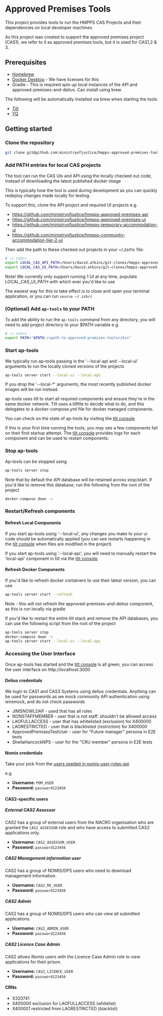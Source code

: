 # Approved Premises Tools

This project provides tools to run the HMPPS CAS Projects and their dependencies on local developer machines

As this project was created to support the approved premises project (CAS1), we refer to it as approved premises tools, but it is used for CAS1,2 & 3.

## Prerequisites

* [Homebrew](https://brew.sh/)
* [Docker Desktop](https://www.docker.com/products/docker-desktop/) - We have licenses for this
* Gradle - This is required spin up local instances of the API and approved-premises-and-delius. Can install using brew

The following will be automatically installed via brew when starting the tools

* [Tilt](https://tilt.dev/)
* [YQ](https://mikefarah.gitbook.io/yq/)

## Getting started

### Clone the repository

```bash
git clone git@github.com:ministryofjustice/hmpps-approved-premises-tools.git
```

### Add PATH entries for local CAS projects

The tool can run the CAS UIs and API using the locally checked out code, instead of downloading the latest published docker image

This is typically how the tool is used during development as you can quickly redeploy changes made locally for testing.

To support this, clone the API project and required UI projects e.g.

* https://github.com/ministryofjustice/hmpps-approved-premises-api
* https://github.com/ministryofjustice/hmpps-approved-premises-ui
* https://github.com/ministryofjustice/hmpps-temporary-accommodation-ui
* https://github.com/ministryofjustice/hmpps-community-accommodation-tier-2-ui

Then add the path to these checked out projects in your ~/.zsrhc file:

```bash
# ~/.zshrc
export LOCAL_CAS_API_PATH=/Users/david.atkins/git-clones/hmpps-approved-premises-api
export LOCAL_CAS_UI_PATH=/Users/david.atkins/git-clones/hmpps-approved-premises-ui
```

Note! We currently only support running 1 UI at any time, populate LOCAL_CAS_UI_PATH with which ever you'd like to use

The easiest way for this to take effect is to close and open your terminal application, or you can run  `source ~/.zshrc`

### (Optional) Add `ap-tools` to your PATH

To add the ability to run the `ap-tools` command from any directory, you will need to add project directory to your $PATH variable e.g. 

```bash
# ~/.zshrc
export PATH="$PATH:/<path-to-approved-premises-tools>/bin"
```

### Start ap-tools

We typically run ap-tools passing in the '--local-api and --local-ui' arguments to run the locally cloned versions of the projects

```bash
ap-tools server start --local-ui --local-api
```

If you drop the '--local-*' arguments, the most recently published docker images will be run instead.

ap-tools uses tilt to start all required components and ensure they're in the same docker network. Tilt uses a tiltfile to decide what to do, and this delegates to a docker-compose.yml file for docker managed components.

You can check on the state of ap-tools by visiting the [tilt console](http://localhost:10350) 

If this is your first time running the tools, you may see a few components fail on their first startup attempt. The [tilt console](http://localhost:10350) provides logs for each component and can be used to restart components. 

### Stop ap-tools

Ap-tools can be stopped using

```bash
ap-tools server stop
```

Note that by default the API database will be retained across stop/start. If you'd like to remove this database, run the following from the root of the project 

```bash
docker-compose down -v
```

### Restart/Refresh components

#### Refresh Local Components

If you start ap-tools using '--local-ui', any changes you make to your ui code should be automatically applied (you can see restarts happening in the [tilt console](http://localhost:10350) when files are modified in the project)

If you start ap-tools using '--local-api', you will need to manually restart the 'local-api' component in tilt via the [tilt console](http://localhost:10350).

#### Refresh Docker Components

If you'd like to refresh docker containers to use their latest version, you can use

```bash
ap-tools server start --refresh
```

Note - this _will not_ refresh the approved-premises-and-delius component, as this is run locally via gradle

If you'd like to restart the entire tilt stack and remove the API databases, you can use the following script from the root of the project

```bash
ap-tools server stop                                       
docker-compose down -v
ap-tools server start --local-ui --local-api
```

### Accessing the User Interface

Once ap-tools has started and the [tilt console](http://localhost:10350) is all green, you can access the user interface on http://localhost:3000

#### Delius credentials

We login to CAS1 and CAS3 Systems using delius credentials. Anything can be used for passwords as we mock community API authentication using wiremock, and do not check passwords

 * JIMSNOWLDAP - used that has all roles
 * NONSTAFFMEMBER - user that is not staff. shouldn't be allowed access
 * LAOFULLACCESS - user that has whitelisted (exclusion) for X400000
 * LAORESTRICTED - user that is blacklisted (restriction) for X400000
 * ApprovedPremisesTestUser - user for "Future manager" persona in E2E tests
 * SheilaHancockNPS - user for the "CRU member" persona in E2E tests

#### Nomis credentials

Take your pick from the [users seeded in nomis-user-roles-api](https://github.com/ministryofjustice/nomis-user-roles-api/blob/main/src/main/resources/db/dev/V3_1__user_data.sql)

e.g.

- **Username:** `POM_USER`
- **Password:** `password123456`

#### CAS2-specific users

##### External CAS2 Assessor

CAS2 has a group of external users from the NACRO organisation who are granted the
`CAS2_ASSESSOR` role and who have access to submitted CAS2 applications only.

- **Username:** `CAS2_ASSESSOR_USER`
- **Password:** `password123456`

##### CAS2 Management information user

CAS2 has a group of NOMIS/DPS users who need to download management information.

- **Username:** `CAS2_MI_USER`
- **Password:** `password123456`

##### CAS2 Admin

CAS2 has a group of NOMIS/DPS users who can view all submitted applications.

- **Username:** `CAS2_ADMIN_USER`
- **Password:** `password123456`

##### CAS2 Licence Case Admin

CAS2 allows Nomis users with the Licence Case Admin role to view applications for their prison.

- **Username:** `CAS2_LICENCE_USER`
- **Password:** `password123456`

#### CRNs

 * X320741
 * X400000 exclusion for LAOFULLACCESS (whitelist)
 * X400001 restricted from LAORESTRICTED (blacklist)

